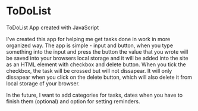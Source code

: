 # ToDoList
ToDoList App created with JavaScript

I've created this app for helping me get tasks done in work in more organized way. The app is simple - input and button, when you type something into the input and press the button the value that you wrote will be saved into your browsers local storage and it will be added into the site as an HTML element with checkbox and delete button. When you tick the checkbox, the task will be crossed but will not dissapear. It will only dissapear when you click on the delete button, which will also delete it from local storage of your browser.

In the future, I want to add categories for tasks, dates when you have to finish them (optional) and option for setting reminders.
